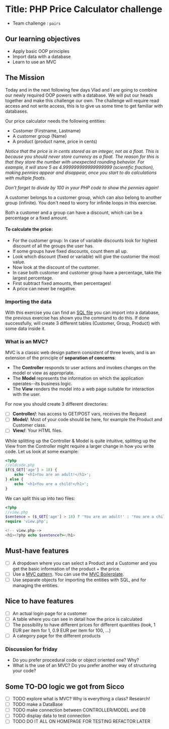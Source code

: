 # Title: PHP Price Calculator challenge

- Team challenge : `pairs`

## Our learning objectives
- Apply basic OOP principles
- Import data with a database
- Learn to use an MVC

## The Mission
Today and in the next following few days Vlad and I are going to combine our newly required OOP powers with a database.
We will put our heads together and make this challenge our own.
The challenge will require read access and not write access, this is to give us some time to get familiar with databases.

Our price calculator needs the following entities:
- Customer (Firstname, Lastname)
- A customer group (Name)
- A product (product name, price in cents)

*Notice that the price is in cents stored as an integer, not as a float. This is because you should _never store currency as a float_. The reason for this is that they store the number with unexpected rounding behavior. For example, it will store 5 as 4.999999999999999999 (scientific fraction), making pennies appear and disappear, once you start to do calculations with multiple floats.*

*Don't forget to divide by 100 in your PHP code to show the pennies again!*

A customer belongs to a customer group, which can also belong to another group (infinite).
You don't need to worry for infinite loops in this exercise.

Both a customer and a group can have a discount, which can be a percentage or a fixed amount.

#### To calculate the price:
- For the customer group: In case of variable discounts look for highest discount of all the groups the user has.
- If some groups have fixed discounts, count them all up.
- Look which discount (fixed or variable) will give the customer the most value.
- Now look at the discount of the customer.
- In case both customer and customer group have a percentage, take the largest percentage.
- First subtract fixed amounts, then percentages!
- A price can never be negative.

### Importing the data
With this exercise you can find an [SQL file](resources/import.sql) you can import into a database, the previous exercise has shown you the command to do this.
If done successfully, will create 3 different tables (Customer, Group, Product) with some data inside it.

### What is an MVC?
MVC is a classic web design pattern consistent of three levels, and is an extension of the principle of **separation of concerns**:

- The **Controller** responds to user actions and invokes changes on the model or view as appropriate.
- The **Model** represents the information on which the application operates--its business logic.
- The **View** renders the model into a web page suitable for interaction with the user.

For now you should create 3 different directories:
- [ ] **Controller/**: has access to GET/POST vars, receives the Request
- [ ] **Model/**: Most of your code should be here, for example the Product and Customer class.
- [ ] **View/**: Your HTML files.

While splitting up the Controller & Model is quite intuitive, splitting up the View from the Controller might require a larger change in how you write code. Let us look at some example:

````php
<?php
//oldcode.php
if($_GET['age'] > 18) {
    echo '<h1>You are an adult!</h1>';
} else {
    echo '<h1>You are a child!</h1>';
}
````
We can split this up into two files:
````php
<?php
//view.php
$sentence = ($_GET['age'] > 18) ? 'You are an adult!' : 'You are a child!';
require 'view.php';
````

````php
<!-- view.php-->
<h1><?php echo $sentence?></h1>
````

## Must-have features
- [ ] A dropdown where you can select a Product and a Customer and you get the basic information of the product + the price.
- [ ] Use a [MVC pattern](https://en.wikipedia.org/wiki/Model%E2%80%93view%E2%80%93controller). You can use the [MVC Boilerplate](https://github.com/becodeorg/php-mvc-boilerplate).
- [ ] Use separate objects for importing the entities with SQL, and for managing the entities.

## Nice to have features
- [ ] An actual login page for a customer
- [ ] A table where you can see in detail how the price is calculated
- [ ] The possibility to have different prices for different quantities (look, 1 EUR per item for 1, 0.9 EUR per item for 100, ...)
- [ ] A category page for the different products

### Discussion for friday
- Do you prefer procedural code or object oriented one? Why?
- What is the use of an MVC? Do you prefer another way of structuring your code?

## Some TO-DO logic we got from Sicco
- [ ] TODO explore what is MVC? Why is everything a class? Research!
- [ ] TODO make a DataBase
- [ ] TODO make connection between CONTROLLER/MODEL and DB
- [ ] TODO display data to test connection
- [ ] TODO DO IT ALL ON HOMEPAGE FOR TESTING REFACTOR LATER